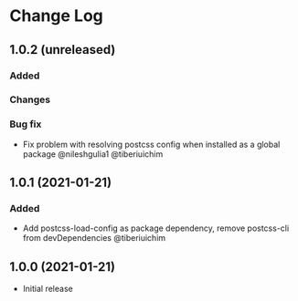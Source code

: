 # Change Log

## 1.0.2 (unreleased)

### Added

### Changes

### Bug fix

- Fix problem with resolving postcss config when installed as a global package @nileshgulia1 @tiberiuichim

## 1.0.1 (2021-01-21)

### Added

- Add postcss-load-config as package dependency, remove postcss-cli from devDependencies  @tiberiuichim

## 1.0.0 (2021-01-21)

- Initial release
